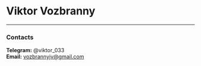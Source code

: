 # Viktor Vozbranny    
*********
### Contacts
**Telegram:** @viktor_033   
**Email:** 	vozbrannyjv@gmail.com
